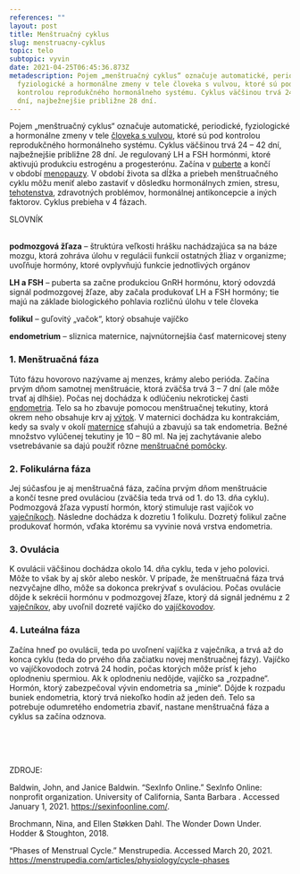 ```yaml
---
references: ""
layout: post
title: Menštruačný cyklus
slug: menstruacny-cyklus
topic: telo
subtopic: vyvin
date: 2021-04-25T06:45:36.873Z
metadescription: Pojem „menštruačný cyklus“ označuje automatické, periodické,
  fyziologické a hormonálne zmeny v tele človeka s vulvou, ktoré sú pod
  kontrolou reprodukčného hormonálneho systému. Cyklus väčšinou trvá 24 – 42
  dní, najbežnejšie približne 28 dní.
---
```

Pojem „menštruačný cyklus“ označuje automatické, periodické, fyziologické a hormonálne zmeny v tele [človeka s vulvou](/muz-a-zena-vs-samec-a-samica/), ktoré sú pod kontrolou reprodukčného hormonálneho systému. Cyklus väčšinou trvá 24 – 42 dní, najbežnejšie približne 28 dní. Je regulovaný LH a FSH hormónmi, ktoré aktivujú produkciu estrogénu a progesterónu. Začína v [puberte](/puberta/) a končí v období [menopauzy](/menopauza/). V období života sa dĺžka a priebeh menštruačného cyklu môžu meniť alebo zastaviť v dôsledku hormonálnych zmien, stresu, [tehotenstva](/vyvinove-fazy-plodu-a-tehotenstvo/), zdravotných problémov, hormonálnej antikoncepcie a iných faktorov. Cyklus prebieha v 4 fázach. <br>

<div class='notes'>

SLOVNÍK <br> <br>

<strong>podmozgová žľaza</strong> – štruktúra veľkosti hrášku nachádzajúca sa na báze mozgu, ktorá zohráva úlohu v regulácii funkcií ostatných žliaz v organizme; uvoľňuje hormóny, ktoré ovplyvňujú funkcie jednotlivých orgánov <br>

<strong>LH a FSH</strong> – puberta sa začne produkciou GnRH hormónu, ktorý odovzdá signál podmozgovej žľaze, aby začala produkovať LH a FSH hormóny; tie majú na základe biologického pohlavia rozličnú úlohu v tele človeka <br>

<strong>folikul</strong> – guľovitý „vačok“, ktorý obsahuje vajíčko <br>

<strong>endometrium</strong> – sliznica maternice, najvnútornejšia časť maternicovej steny <br>

</div>

### **1. Menštruačná fáza**

Túto fázu hovorovo nazývame aj menzes, krámy alebo perióda. Začína prvým dňom samotnej menštruácie, ktorá zväčša trvá 3 – 7 dní (ale môže trvať aj dlhšie). Počas nej dochádza k odlúčeniu nekrotickej časti [endometria](https://pensive-newton-39aa56.netlify.app/vnutorne-pohlavne-ustrojenstvo-cloveka-s-vulvou/). Telo sa ho zbavuje pomocou menštruačnej tekutiny, ktorá okrem neho obsahuje krv aj [výtok](https://pensive-newton-39aa56.netlify.app/hygiena-a-cistota-u-ludi-s-vulvou/). V maternici dochádza ku kontrakciám, kedy sa svaly v okolí [maternice](/vnutorne-pohlavne-ustrojenstvo-cloveka-s-vulvou/) sťahujú a zbavujú sa tak endometria. Bežné množstvo vylúčenej tekutiny je 10 – 80 ml. Na jej zachytávanie alebo vsetrebávanie sa dajú použiť rôzne [menštruačné pomôcky](/menstruacne-pomocky/).<br>

### **2. Folikulárna fáza**

Jej súčasťou je aj menštruačná fáza, začína prvým dňom menštruácie a končí tesne pred ovuláciou (zväčšia teda trvá od 1. do 13. dňa cyklu). Podmozgová žľaza vypustí hormón, ktorý stimuluje rast vajíčok vo [vaječníkoch](/vnutorne-pohlavne-ustrojenstvo-cloveka-s-vulvou/). Následne dochádza k dozretiu 1 folikulu. Dozretý folikul začne produkovať hormón, vďaka ktorému sa vyvinie nová vrstva endometria. <br>

### **3. Ovulácia**

K ovulácii väčšinou dochádza okolo 14. dňa cyklu, teda v jeho polovici. Môže to však by aj skôr alebo neskôr. V prípade, že menštruačná fáza trvá nezvyčajne dlho, môže sa dokonca prekrývať s ovuláciou. Počas ovulácie dôjde k sekrécii hormónu v podmozgovej žľaze, ktorý dá signál jednému z 2 [vaječníkov](https://pensive-newton-39aa56.netlify.app/vnutorne-pohlavne-ustrojenstvo-cloveka-s-vulvou/), aby uvoľnil dozreté vajíčko do [vajíčkovodov](https://pensive-newton-39aa56.netlify.app/vnutorne-pohlavne-ustrojenstvo-cloveka-s-vulvou/). <br>

### **4. Luteálna fáza** 

Začína hneď po ovulácii, teda po uvoľnení vajíčka z vaječníka, a trvá až do konca cyklu (teda do prvého dňa začiatku novej menštruačnej fázy). Vajíčko vo vajíčkovodoch zotrvá 24 hodín, počas ktorých môže prísť k jeho oplodneniu spermiou. Ak k oplodneniu nedôjde, vajíčko sa „rozpadne“. Hormón, ktorý zabezpečoval vývin endometria sa „minie“. Dôjde k rozpadu buniek endometria, ktorý trvá niekoľko hodín až jeden deň. Telo sa potrebuje odumretého endometria zbaviť, nastane menštruačná fáza a cyklus sa začína odznova.

<br>

<br>

<br>

<p class="important-text">ZDROJE:</p>

Baldwin, John, and Janice Baldwin. “SexInfo Online.” SexInfo Online: nonprofit organization. University of California, Santa Barbara . Accessed January 1, 2021. <https://sexinfoonline.com/>. 

Brochmann, Nina, and Ellen Støkken Dahl. The Wonder Down Under. Hodder &amp; Stoughton, 2018. 

“Phases of Menstrual Cycle.” Menstrupedia. Accessed March 20, 2021. <https://menstrupedia.com/articles/physiology/cycle-phases>
